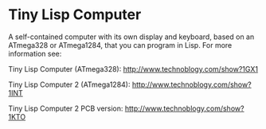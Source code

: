 # Tiny Lisp Computer
A self-contained computer with its own display and keyboard, based on an ATmega328 or ATmega1284, that you can program in Lisp.
For more information see:

Tiny Lisp Computer (ATmega328): http://www.technoblogy.com/show?1GX1

Tiny Lisp Computer 2 (ATmega1284): http://www.technoblogy.com/show?1INT

Tiny Lisp Computer 2 PCB version: http://www.technoblogy.com/show?1KTO
